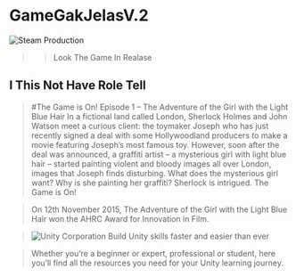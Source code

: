 # GameGakJelasV.2

![Steam Production](https://encrypted-tbn0.gstatic.com/images?q=tbn%3AANd9GcS4TE1Qmx7fDyHMST4dPObr7-CQcdSm1VU-pQ&usqp=CAU)

>> Look The Game In Realase

## I This Not Have Role Tell

> #The Game is On!
> Episode 1 – The Adventure of the Girl with the Light Blue Hair
> In a fictional land called London, Sherlock Holmes and John Watson meet a curious client: the toymaker Joseph who has just recently signed a deal with some Hollywoodland producers to make a movie featuring Joseph’s most famous toy. However, soon after the deal was announced, a graffiti artist – a mysterious girl with light blue hair – started painting violent and bloody images all over London, images that Joseph finds disturbing. What does the mysterious girl want? Why is she painting her graffiti? Sherlock is intrigued. The Game is On!

> On 12th November 2015, The Adventure of the Girl with the Light Blue Hair won the AHRC Award for Innovation in Film.


> ![Unity Corporation](https://unity.com/logo-unity-web.png)
> Build Unity skills faster and easier than ever

> Whether you’re a beginner or expert, professional or student, here you’ll find all the resources you need for your Unity learning journey.
